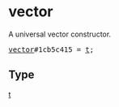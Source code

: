 # vector

A universal vector constructor.

<pre>
<a href="../constructor/vector.md">vector</a>#1cb5c415 = <a href="../type/t.md">t</a>;
</pre>

## Type

<a href="../type/t.md">t</a>
